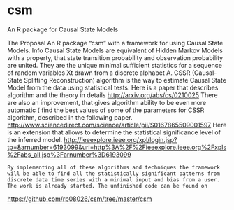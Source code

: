 # csm
An R package for Causal State Models

The Proposal
An R package “csm” with a framework for using Causal State Models.
Info
Causal State Models are equivalent of Hidden Markov Models with a property, that state transition probability and observation probability are united. They are the unique minimal sufficient statistics for a sequence of random variables Xt drawn from a discrete alphabet A.
CSSR (Causal-State Splitting Reconstruction) algorithm is the way to estimate Causal State Model from the data using statistical tests.
Here is a paper that describes algorithm and the theory in details
http://arxiv.org/abs/cs/0210025
There are also an improvement, that gives algorithm ability to be even more automatic ( find the best values of some of the parameters for CSSR algorithm, described in the following paper.
http://www.sciencedirect.com/science/article/pii/S0167865509001597
Here is an extension that allows to determine the statistical significance level of the inferred model.
http://ieeexplore.ieee.org/xpl/login.jsp?tp=&arnumber=6193099&url=http%3A%2F%2Fieeexplore.ieee.org%2Fxpls%2Fabs_all.jsp%3Farnumber%3D6193099

	By implementing all of these algorithms and techniques the framework will be able to find all the statistically significant patterns from discrete data time series with a minimal input and bias from a user.
	The work is already started. The unfinished code can be found on
https://github.com/rp08026/csm/tree/master/csm

